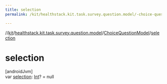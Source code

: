 ```yaml
---
title: selection
permalink: /kit/healthstack.kit.task.survey.question.model/-choice-question-model/selection.html

---
```

//[kit](../../../index.html)/[healthstack.kit.task.survey.question.model](../index.html)/[ChoiceQuestionModel](index.html)/[selection](selection.html)



# selection



[androidJvm]\
var [selection](selection.html): [Int](https://kotlinlang.org/api/latest/jvm/stdlib/kotlin/-int/index.html)? = null




